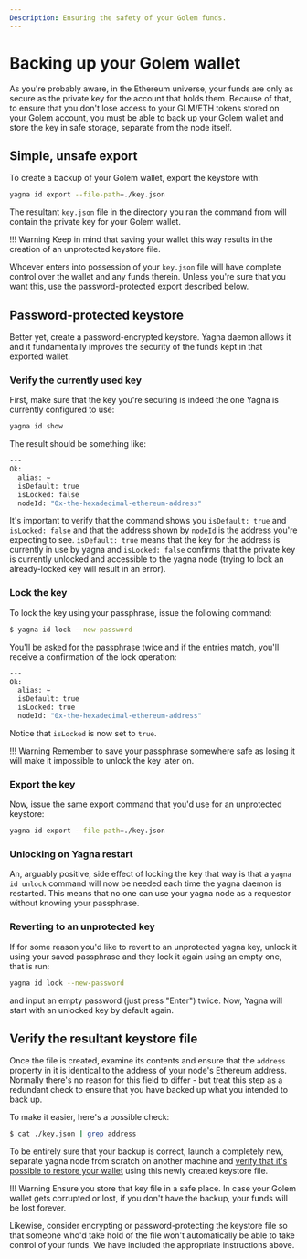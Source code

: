 ```yaml
---
Description: Ensuring the safety of your Golem funds.
---
```


# Backing up your Golem wallet

As you're probably aware, in the Ethereum universe, your funds are only as secure as the private key for the account that holds them. Because of that, to ensure that you don't lose access to your GLM/ETH tokens stored on your Golem account, you must be able to back up your Golem wallet and store the key in safe storage, separate from the node itself.

## Simple, unsafe export

To create a backup of your Golem wallet, export the keystore with:

```bash
yagna id export --file-path=./key.json
```

The resultant `key.json` file in the directory you ran the command from will contain the private key for your Golem wallet.

!!! Warning
Keep in mind that saving your wallet this way results in the creation of an unprotected keystore file.

Whoever enters into possession of your `key.json` file will have complete control over the wallet and any funds therein. Unless you're sure that you want this, use the password-protected export described below.

## Password-protected keystore

Better yet, create a password-encrypted keystore. Yagna daemon allows it and it fundamentally improves the security of the funds kept in that exported wallet.

### Verify the currently used key

First, make sure that the key you're securing is indeed the one Yagna is currently configured to use:

```bash
yagna id show
```

The result should be something like:

```bash
---
Ok:
  alias: ~
  isDefault: true
  isLocked: false
  nodeId: "0x-the-hexadecimal-ethereum-address"
```

It's important to verify that the command shows you `isDefault: true` and `isLocked: false` and that the address shown by `nodeId` is the address you're expecting to see. `isDefault: true` means that the key for the address is currently in use by yagna and `isLocked: false` confirms that the private key is currently unlocked and accessible to the yagna node (trying to lock an already-locked key will result in an error).

### Lock the key

To lock the key using your passphrase, issue the following command:

```bash
$ yagna id lock --new-password
```

You'll be asked for the passphrase twice and if the entries match, you'll receive a confirmation of the lock operation:

```bash
---
Ok:
  alias: ~
  isDefault: true
  isLocked: true
  nodeId: "0x-the-hexadecimal-ethereum-address"
```

Notice that `isLocked` is now set to `true`.

!!! Warning
Remember to save your passphrase somewhere safe as losing it will make it impossible to unlock the key later on.

### Export the key

Now, issue the same export command that you'd use for an unprotected keystore:

```bash
yagna id export --file-path=./key.json
```

### Unlocking on Yagna restart

An, arguably positive, side effect of locking the key that way is that a `yagna id unlock` command will now be needed each time the yagna daemon is restarted. This means that no one can use your yagna node as a requestor without knowing your passphrase.

### Reverting to an unprotected key

If for some reason you'd like to revert to an unprotected yagna key, unlock it using your saved passphrase and they lock it again using an empty one, that is run:

```bash
yagna id lock --new-password
```

and input an empty password (just press "Enter") twice. Now, Yagna will start with an unlocked key by default again.

## Verify the resultant keystore file

Once the file is created, examine its contents and ensure that the `address` property in it is identical to the address of your node's Ethereum address. Normally there's no reason for this field to differ - but treat this step as a redundant check to ensure that you have backed up what you intended to back up.

To make it easier, here's a possible check:

```bash
$ cat ./key.json | grep address
```

To be entirely sure that your backup is correct, launch a completely new, separate yagna node from scratch on another machine and [verify that it's possible to restore your wallet](/docs/creators/javascript/examples/tools/restoring-golem-wallet) using this newly created keystore file.

!!! Warning
Ensure you store that key file in a safe place. In case your Golem wallet gets corrupted or lost, if you don't have the backup, your funds will be lost forever.

Likewise, consider encrypting or password-protecting the keystore file so that someone who'd take hold of the file won't automatically be able to take control of your funds. We have included the appropriate instructions above.